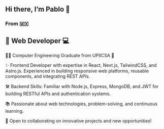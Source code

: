 ## Hi there, I’m Pablo 🐧

### From 🇲🇽

## 🚀 Web Developer 💻

👨‍🎓 Computer Engineering Graduate from UPIICSA 💚

✨ Frontend Developer with expertise in React, Next.js, TailwindCSS, and Astro.js. Experienced in building responsive web platforms, reusable components, and integrating REST APIs.

🛠️ Backend Skills: Familiar with Node.js, Express, MongoDB, and JWT for building RESTful APIs and authentication systems.

📚 Passionate about web technologies, problem-solving, and continuous learning.

💼 Open to collaborating on innovative projects and new opportunities!
